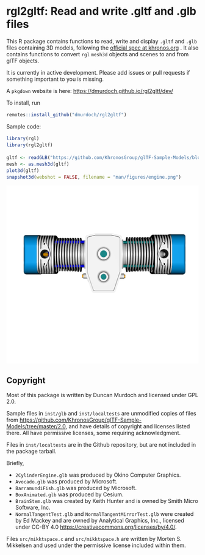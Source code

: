 
<!-- README.md is generated from README.Rmd. Please edit that file -->

# rgl2gltf: Read and write .gltf and .glb files

This R package contains functions to read, write and display `.gltf` and
`.glb` files containing 3D models, following the [official spec at
khronos.org](https://www.khronos.org/registry/glTF/specs/2.0/glTF-2.0.html)
. It also contains functions to convert `rgl` `mesh3d` objects and
scenes to and from glTF objects.

It is currently in active development. Please add issues or pull
requests if something important to you is missing.

A `pkgdown` website is here: <https://dmurdoch.github.io/rgl2gltf/dev/>

To install, run

``` r
remotes::install_github("dmurdoch/rgl2gltf")
```

Sample code:

``` r
library(rgl)
library(rgl2gltf)

gltf <- readGLB("https://github.com/KhronosGroup/glTF-Sample-Models/blob/master/2.0/2CylinderEngine/glTF-Binary/2CylinderEngine.glb?raw=true")
mesh <- as.mesh3d(gltf)
plot3d(gltf)
snapshot3d(webshot = FALSE, filename = "man/figures/engine.png")
```

![](man/figures/engine.png)

## Copyright

Most of this package is written by Duncan Murdoch and licensed under GPL
2.0.

Sample files in `inst/glb` and `inst/localtests` are unmodified copies
of files from
<https://github.com/KhronosGroup/glTF-Sample-Models/tree/master/2.0>,
and have details of copyright and licenses listed there. All have
permissive licenses, some requiring acknowledgment.

Files in `inst/localtests` are in the Github repository, but are not
included in the package tarball.

Briefly,

-   `2CylinderEngine.glb` was produced by Okino Computer Graphics.
-   `Avocado.glb` was produced by Microsoft.
-   `BarramundiFish.glb` was produced by Microsoft.
-   `BoxAnimated.glb` was produced by Cesium.
-   `BrainStem.glb` was created by Keith Hunter and is owned by Smith
    Micro Software, Inc. 
-   `NormalTangentTest.glb` and `NormalTangentMirrorTest.glb` were
    created by Ed Mackey and are owned by Analytical Graphics, Inc.,
    licensed under CC-BY 4.0
    <https://creativecommons.org/licenses/by/4.0/>.

Files `src/mikktspace.c` and `src/mikktspace.h` are written by Morten S.
Mikkelsen and used under the permissive license included within them.
